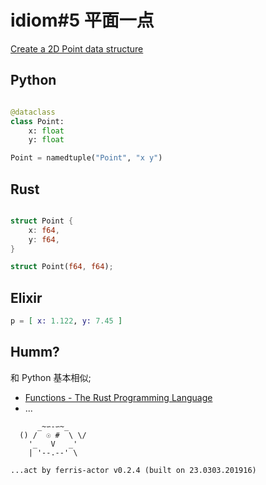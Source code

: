 # idiom#5 平面一点

[Create a 2D Point data structure](https://programming-idioms.org/idiom/5/create-a-2d-point-data-structure#)

## Python

```python

@dataclass
class Point:
    x: float
    y: float

Point = namedtuple("Point", "x y")
```


## Rust
```rust

struct Point {
    x: f64,
    y: f64,
}

struct Point(f64, f64);
```


## Elixir

```elixir
p = [ x: 1.122, y: 7.45 ]

```

## Humm?

和 Python 基本相似;



- [Functions - The Rust Programming Language](https://doc.rust-lang.org/book/ch03-03-how-functions-work.html)
- ...





```
      _~∽-∽~_
  () /  ☉ #  \ \/
    '_   V   _'
    | '--.--' \

...act by ferris-actor v0.2.4 (built on 23.0303.201916)
```


